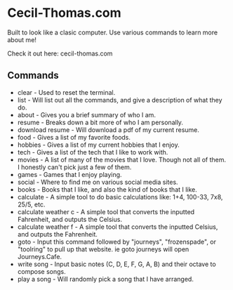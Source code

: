 # Cecil-Thomas.com
Built to look like a clasic computer. Use various commands to learn more about me!

Check it out here: cecil-thomas.com

## Commands

 - clear - Used to reset the terminal.
 - list - Will list out all the commands, and give a description of what they do.
 - about - Gives you a brief summary of who I am.
 - resume - Breaks down a bit more of who I am personally.
 - download resume - Will download a pdf of my current resume.
 - food - Gives a list of my favorite foods.
 - hobbies - Gives a list of my current hobbies that I enjoy.
 - tech - Gives a list of the tech that I like to work with.
 - movies - A list of many of the movies that I love. Though not all of them. I honestly can't pick just a few of them.
 - games - Games that I enjoy playing.
 - social - Where to find me on various social media sites.
 - books - Books that I like, and also the kind of books that I like.
 - calculate - A simple tool to do basic calculations like: 1+4, 100-33, 7x8, 25/5, etc.
 - calculate weather c - A simple tool that converts the inputted Fahrenheit, and outputs the Celsius.
 - calculate weather f - A simple tool that converts the inputted Celsius, and outputs the Fahrenheit.
- goto - Input this command followed by "journeys", "frozenspade", or "toolring" to pull up that website. ie goto journeys will open Journeys.Cafe.
- write song - Input basic notes (C, D, E, F, G, A, B) and their octave to compose songs.
- play a song - Will randomly pick a song that I have arranged.

